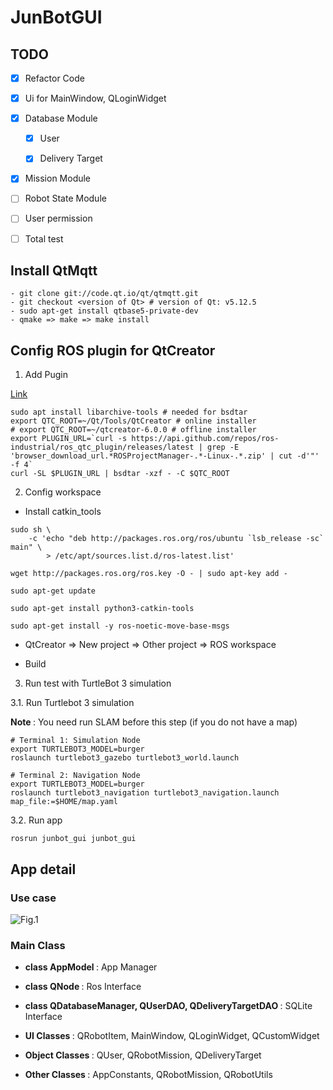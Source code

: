 # JunBotGUI

## TODO

   - [X] Refactor Code
   - [x] Ui for MainWindow, QLoginWidget
   - [x] Database Module
         
        - [x] User
         
        - [x] Delivery Target 
        
   - [x] Mission Module
   - [ ] Robot State Module
   - [ ] User permission
   - [ ] Total test

## Install QtMqtt

```
- git clone git://code.qt.io/qt/qtmqtt.git
- git checkout <version of Qt> # version of Qt: v5.12.5
- sudo apt-get install qtbase5-private-dev
- qmake => make => make install
```

## Config ROS plugin for QtCreator

1. Add Pugin

[Link](https://github.com/ros-industrial/ros_qtc_plugin#plugin-installation)

```
sudo apt install libarchive-tools # needed for bsdtar
export QTC_ROOT=~/Qt/Tools/QtCreator # online installer
# export QTC_ROOT=~/qtcreator-6.0.0 # offline installer
export PLUGIN_URL=`curl -s https://api.github.com/repos/ros-industrial/ros_qtc_plugin/releases/latest | grep -E 'browser_download_url.*ROSProjectManager-.*-Linux-.*.zip' | cut -d'"' -f 4`
curl -SL $PLUGIN_URL | bsdtar -xzf - -C $QTC_ROOT
```

2. Config workspace

- Install catkin_tools

```
sudo sh \
    -c 'echo "deb http://packages.ros.org/ros/ubuntu `lsb_release -sc` main" \
        > /etc/apt/sources.list.d/ros-latest.list'

wget http://packages.ros.org/ros.key -O - | sudo apt-key add -

sudo apt-get update

sudo apt-get install python3-catkin-tools

sudo apt-get install -y ros-noetic-move-base-msgs
```
- QtCreator => New project => Other project => ROS workspace

- Build 

3. Run test with TurtleBot 3 simulation

3.1. Run Turtlebot 3 simulation

<b> Note </b>: You need run SLAM before this step (if you do not have a map)

```
# Terminal 1: Simulation Node 
export TURTLEBOT3_MODEL=burger
roslaunch turtlebot3_gazebo turtlebot3_world.launch

# Terminal 2: Navigation Node
export TURTLEBOT3_MODEL=burger
roslaunch turtlebot3_navigation turtlebot3_navigation.launch map_file:=$HOME/map.yaml
```

3.2. Run app

```
rosrun junbot_gui junbot_gui
```

## App detail

### Use case

![Fig.1](https://github.com/lacie-life/junbot_planner/blob/main/junbot_gui/doc/details.jpg?raw=true)

### Main Class

- <b> class AppModel </b> : App Manager 
    
- <b> class QNode </b> : Ros Interface
    
- <b> class QDatabaseManager, QUserDAO, QDeliveryTargetDAO </b> : SQLite Interface
    
- <b> UI Classes </b> : QRobotItem, MainWindow, QLoginWidget, QCustomWidget

- <b> Object Classes </b> : QUser, QRobotMission, QDeliveryTarget

- <b> Other Classes </b> : AppConstants, QRobotMission, QRobotUtils
    

